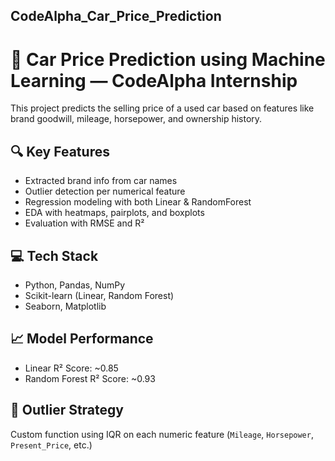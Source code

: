 

## CodeAlpha_Car_Price_Prediction

# 🚗 Car Price Prediction using Machine Learning — CodeAlpha Internship

This project predicts the selling price of a used car based on features like brand goodwill, mileage, horsepower, and ownership history.

## 🔍 Key Features
- Extracted brand info from car names
- Outlier detection per numerical feature
- Regression modeling with both Linear & RandomForest
- EDA with heatmaps, pairplots, and boxplots
- Evaluation with RMSE and R²

## 💻 Tech Stack
- Python, Pandas, NumPy
- Scikit-learn (Linear, Random Forest)
- Seaborn, Matplotlib

## 📈 Model Performance
- Linear R² Score: ~0.85
- Random Forest R² Score: ~0.93

## 🚫 Outlier Strategy
Custom function using IQR on each numeric feature (`Mileage`, `Horsepower`, `Present_Price`, etc.)

[git repo]:(https:github.com/Abre1234/CodeAlpha_Car_Price_Prediction)
